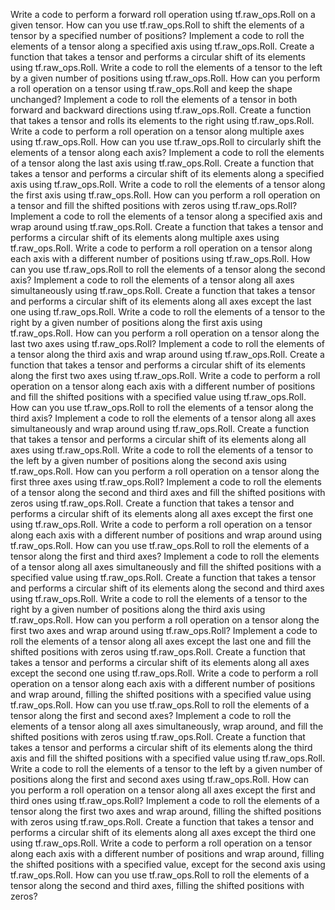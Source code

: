 Write a code to perform a forward roll operation using tf.raw_ops.Roll on a given tensor.
How can you use tf.raw_ops.Roll to shift the elements of a tensor by a specified number of positions?
Implement a code to roll the elements of a tensor along a specified axis using tf.raw_ops.Roll.
Create a function that takes a tensor and performs a circular shift of its elements using tf.raw_ops.Roll.
Write a code to roll the elements of a tensor to the left by a given number of positions using tf.raw_ops.Roll.
How can you perform a roll operation on a tensor using tf.raw_ops.Roll and keep the shape unchanged?
Implement a code to roll the elements of a tensor in both forward and backward directions using tf.raw_ops.Roll.
Create a function that takes a tensor and rolls its elements to the right using tf.raw_ops.Roll.
Write a code to perform a roll operation on a tensor along multiple axes using tf.raw_ops.Roll.
How can you use tf.raw_ops.Roll to circularly shift the elements of a tensor along each axis?
Implement a code to roll the elements of a tensor along the last axis using tf.raw_ops.Roll.
Create a function that takes a tensor and performs a circular shift of its elements along a specified axis using tf.raw_ops.Roll.
Write a code to roll the elements of a tensor along the first axis using tf.raw_ops.Roll.
How can you perform a roll operation on a tensor and fill the shifted positions with zeros using tf.raw_ops.Roll?
Implement a code to roll the elements of a tensor along a specified axis and wrap around using tf.raw_ops.Roll.
Create a function that takes a tensor and performs a circular shift of its elements along multiple axes using tf.raw_ops.Roll.
Write a code to perform a roll operation on a tensor along each axis with a different number of positions using tf.raw_ops.Roll.
How can you use tf.raw_ops.Roll to roll the elements of a tensor along the second axis?
Implement a code to roll the elements of a tensor along all axes simultaneously using tf.raw_ops.Roll.
Create a function that takes a tensor and performs a circular shift of its elements along all axes except the last one using tf.raw_ops.Roll.
Write a code to roll the elements of a tensor to the right by a given number of positions along the first axis using tf.raw_ops.Roll.
How can you perform a roll operation on a tensor along the last two axes using tf.raw_ops.Roll?
Implement a code to roll the elements of a tensor along the third axis and wrap around using tf.raw_ops.Roll.
Create a function that takes a tensor and performs a circular shift of its elements along the first two axes using tf.raw_ops.Roll.
Write a code to perform a roll operation on a tensor along each axis with a different number of positions and fill the shifted positions with a specified value using tf.raw_ops.Roll.
How can you use tf.raw_ops.Roll to roll the elements of a tensor along the third axis?
Implement a code to roll the elements of a tensor along all axes simultaneously and wrap around using tf.raw_ops.Roll.
Create a function that takes a tensor and performs a circular shift of its elements along all axes using tf.raw_ops.Roll.
Write a code to roll the elements of a tensor to the left by a given number of positions along the second axis using tf.raw_ops.Roll.
How can you perform a roll operation on a tensor along the first three axes using tf.raw_ops.Roll?
Implement a code to roll the elements of a tensor along the second and third axes and fill the shifted positions with zeros using tf.raw_ops.Roll.
Create a function that takes a tensor and performs a circular shift of its elements along all axes except the first one using tf.raw_ops.Roll.
Write a code to perform a roll operation on a tensor along each axis with a different number of positions and wrap around using tf.raw_ops.Roll.
How can you use tf.raw_ops.Roll to roll the elements of a tensor along the first and third axes?
Implement a code to roll the elements of a tensor along all axes simultaneously and fill the shifted positions with a specified value using tf.raw_ops.Roll.
Create a function that takes a tensor and performs a circular shift of its elements along the second and third axes using tf.raw_ops.Roll.
Write a code to roll the elements of a tensor to the right by a given number of positions along the third axis using tf.raw_ops.Roll.
How can you perform a roll operation on a tensor along the first two axes and wrap around using tf.raw_ops.Roll?
Implement a code to roll the elements of a tensor along all axes except the last one and fill the shifted positions with zeros using tf.raw_ops.Roll.
Create a function that takes a tensor and performs a circular shift of its elements along all axes except the second one using tf.raw_ops.Roll.
Write a code to perform a roll operation on a tensor along each axis with a different number of positions and wrap around, filling the shifted positions with a specified value using tf.raw_ops.Roll.
How can you use tf.raw_ops.Roll to roll the elements of a tensor along the first and second axes?
Implement a code to roll the elements of a tensor along all axes simultaneously, wrap around, and fill the shifted positions with zeros using tf.raw_ops.Roll.
Create a function that takes a tensor and performs a circular shift of its elements along the third axis and fill the shifted positions with a specified value using tf.raw_ops.Roll.
Write a code to roll the elements of a tensor to the left by a given number of positions along the first and second axes using tf.raw_ops.Roll.
How can you perform a roll operation on a tensor along all axes except the first and third ones using tf.raw_ops.Roll?
Implement a code to roll the elements of a tensor along the first two axes and wrap around, filling the shifted positions with zeros using tf.raw_ops.Roll.
Create a function that takes a tensor and performs a circular shift of its elements along all axes except the third one using tf.raw_ops.Roll.
Write a code to perform a roll operation on a tensor along each axis with a different number of positions and wrap around, filling the shifted positions with a specified value, except for the second axis using tf.raw_ops.Roll.
How can you use tf.raw_ops.Roll to roll the elements of a tensor along the second and third axes, filling the shifted positions with zeros?